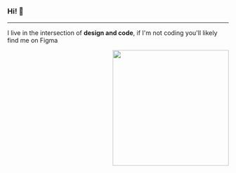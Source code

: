 ### Hi! 👋
---
I live in the intersection of **design and code**, if I'm not coding you'll likely find me on Figma

<p align="right">
  <img src="./float.svg" width="264px" float="right">
</p>
